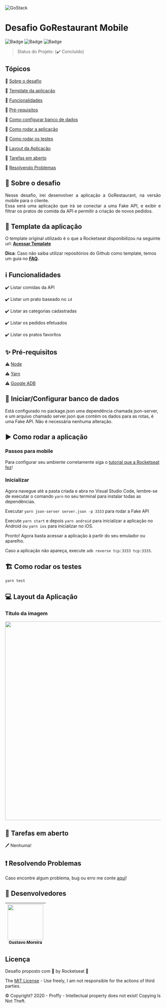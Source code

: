 <img alt="GoStack" src="https://storage.googleapis.com/golden-wind/bootcamp-gostack/header-desafios.png" />

# Desafio GoRestaurant Mobile

![Badge](https://img.shields.io/badge/types-Flow%20%7C%20TypeScript-blue)
![Badge](https://img.shields.io/badge/Bootcamp%20Rocketseat-React%20Native-blueviolet)
![Badge](https://img.shields.io/badge/node-%3E%3D%2012.18.2-brightgreen)

> Status do Projeto: (✔️ Concluído)

## Tópicos

🔹 [Sobre o desafio](#🚀-sobre-o-desafio)

🔹 [Template da aplicação](#📓-template-da-aplicação)

🔹 [Funcionalidades](#ℹ️-funcionalidades)

🔹 [Pré-requisitos](#✨-pré-requisitos)

🔹 [Como configurar banco de dados](#💾-iniciar/configurar-banco-de-dados)

🔹 [Como rodar a aplicação](#▶️-como-rodar-a-aplicação)

🔹 [Como rodar os testes](#🏗-como-rodar-os-testes)

🔹 [Layout da Aplicação](#💻-layout-da-aplicação)

🔹 [Tarefas em aberto](#💻-tarefas-em-aberto)

🔹 [Resolvendo Problemas](#❗️-resolvendo-problemas)

## 🚀 Sobre o desafio

<p align="justify">
  Nesse desafio, irei desenvolver a aplicação a GoRestaurant, na versão mobile para o cliente.
  <br>
  Essa será uma aplicação que irá se conectar a uma Fake API, e exibir e filtrar os pratos de comida da API e permitir a criação de novos pedidos.
</p>

## 📓 Template da aplicação

O template original utilizado é o que a Rocketseat disponibilizou na seguinte url: **[Acessar Template](https://github.com/rocketseat-education/gostack-template-react-native-delivery)**

**Dica**: Caso não saiba utilizar repositórios do Github como template, temos um guia no **[FAQ](https://github.com/Rocketseat/bootcamp-gostack-desafios/tree/master/faq-desafios).**

## ℹ️ Funcionalidades

✔️ Listar comidas da API

✔️ Listar um prato baseado no `id`

✔️ Listar as categorias cadastradas

✔️ Listar os pedidos efetuados

✔️ Listar os pratos favoritos

## ✨ Pré-requisitos

⚠️ [Node](https://nodejs.org/en/download/)

⚠️ [Yarn](https://yarnpkg.com/getting-started/install)

⚠️ [Google ADB](https://developer.android.com/studio/command-line/adb)

## 💾 Iniciar/Configurar banco de dados

Está configurado no package.json uma dependência chamada json-server, e um arquivo chamado server.json que contém os dados para as rotas, é uma Fake API. Não é necessária nenhuma alteração.

## ▶️ Como rodar a aplicação

### Passos para mobile

Para configurar seu ambiente corretamente siga o [tutorial que a Rocketseat fez](https://react-native.rocketseat.dev/)!

### Inicializar

Agora navegue até a pasta criada e abra no Visual Studio Code, lembre-se de executar o comando `yarn` no seu terminal para instalar todas as dependências.

Executar `yarn json-server server.json -p 3333` para rodar a Fake API

Execute `yarn start` e depois `yarn android` para inicializar a aplicação no Android ou `yarn ios` para inicializar no iOS.

Pronto! Agora basta acessar a aplicação à partir do seu emulador ou aparelho.

Caso a aplicação não apareça, execute `adb reverse tcp:3333 tcp:3333`.

## 🏗 Como rodar os testes

```bash
yarn test
```

## 💻 Layout da Aplicação



### Título da imagem

<img src="" width="640" heigth="360" />

## 📝 Tarefas em aberto

🖊 Nenhuma!

## ❗️ Resolvendo Problemas

Caso encontre algum problema, bug ou erro me conte [aqui](https://github.com/MGustav0/desafio-react-native-delivery/pulls)!

## 🐙 Desenvolvedores

| [<img src="https://avatars1.githubusercontent.com/u/18315899?s=460&u=54d9c6ea66f2b27120bf39dabe1d36ff22a92b9d&v=4>][(https://github.com/MGustav0](https://avatars1.githubusercontent.com/u/18315899?s=460&u=54d9c6ea66f2b27120bf39dabe1d36ff22a92b9d&v=4))" width=115><br><sub>Gustavo Moreira</sub>](https://github.com/MGustav0) |
| :---: |

## Licença

Desafio proposto com 💜 by Rocketseat 👋

The [MIT License](https://opensource.org/licenses/MIT) - Use freely, I am not responsible for the actions of third parties.

©️ Copyright? 2020 - Proffy - Intellectual property does not exist! Copying Is Not Theft.
